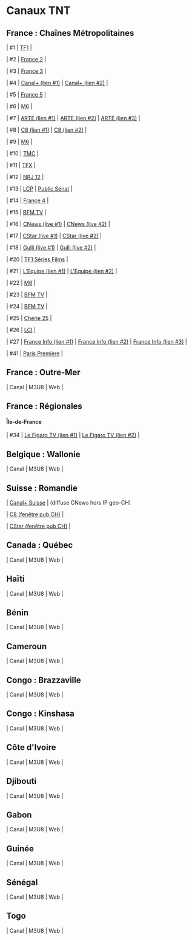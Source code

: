 # Canaux TNT

## France : Chaînes Métropolitaines

| #1 | [TF1](https://www.tf1.fr/tf1/direct) |

| #2 | [France 2](https://www.france.tv/france-2/direct.html) |

| #3 | [France 3](https://www.france.tv/france-3/direct.html) |

| #4 | [Canal+ (lien #1)](https://www.canalplus.com/live/?channel=601) | [Canal+ (lien #2)](https://www.dailymotion.com/video/x5gv6be) | 

| #5 | [France 5](https://www.france.tv/france-5/direct.html) |

| #6 | [M6](https://www.m6.fr/m6/direct) |

| #7 | [ARTE (lien #1)](https://www.arte.tv/fr/direct/) | [ARTE (lien #2)](https://www.france.tv/arte/direct.html) | [ARTE (lien #3)](https://www.tf1.fr/arte/direct) |

| #8 | [C8 (lien #1)](https://www.canalplus.com/live/?channel=450) | [C8 (lien #2)](https://www.dailymotion.com/video/x5gv5rr) | 

| #9 | [M6](https://www.m6.fr/w9/direct) |

| #10 | [TMC](https://www.tf1.fr/tmc/direct) |

| #11 | [TFX](https://www.tf1.fr/tfx/direct) |

| #12 | [NRJ 12](https://www.nrj-play.fr/nrj12/direct) |

| #13 | [LCP](https://www.dailymotion.com/video/xgepjr) | [Public Sénat](https://www.dailymotion.com/video/xkxbzc) |

| #14 | [France 4](https://www.france.tv/france-4/direct.html) |

| #15 | [BFM TV](https://www.rmcbfmplay.com/direct-tv/bfm-tv) |

| #16 | [CNews (live #1)](https://www.canalplus.com/live/?channel=480) | [CNews (live #2)](https://www.dailymotion.com/video/x3b68jn) |

| #17 | [CStar (live #1)](https://www.canalplus.com/live/?channel=513) | [CStar (live #2)](https://www.dailymotion.com/video/x5gv5v0) |

| #18 | [Gulli (live #1)](https://replay.gulli.fr/Direct) | [Gulli (live #2)](https://www.m6.fr/m6/direct) |

| #20 | [TF1 Séries Films](https://www.tf1.fr/tf1-series-films/direct) |

| #21 | [L'Equipe (lien #1)](https://www.dailymotion.com/video/x2lefik) | [L'Equipe (lien #2)](https://www.tf1.fr/l-equipe/direct) |

| #22 | [M6](https://www.m6.fr/6ter/direct) |

| #23 | [BFM TV](https://www.rmcbfmplay.com/direct-tv/rmc-story) |

| #24 | [BFM TV](https://www.rmcbfmplay.com/direct-tv/rmc-decouverte) |

| #25 | [Chérie 25](https://www.nrj-play.fr/cherie25/direct) |

| #26 | [LCI](https://www.tf1.fr/lci/direct) |

| #27 | [France Info (lien #1)](https://www.france.tv/franceinfo/direct.html) | [France Info (lien #2)](https://www.dailymotion.com/video/x4rdeu6) | [France Info (lien #3)](https://www.youtube.com/watch?v=Z-Nwo-ypKtM) |

| #41 | [Paris Première](https://www.m6.fr/pp/direct) |

## France : Outre-Mer

| Canal | M3U8 | Web |



## France : Régionales

#### Île-de-France
| #34 | [Le Figaro TV (lien #1)](https://video.lefigaro.fr/) | [Le Figaro TV (lien #2)](https://www.tf1.fr/le-figaro/direct) |



## Belgique : Wallonie

| Canal | M3U8 | Web |


## Suisse : Romandie

| [Canal+ Suisse](https://www.canalplus.com/ch/live/?channel=702) | (diffuse CNews hors IP geo-CH)

| [C8 (fenêtre pub CH)](https://www.canalplus.com/ch/live/?channel=831) |

| [CStar (fenêtre pub CH)](https://www.canalplus.com/ch/live/?channel=832) |

## Canada : Québec

| Canal | M3U8 | Web |


## Haïti

| Canal | M3U8 | Web |


## Bénin

| Canal | M3U8 | Web |


## Cameroun

| Canal | M3U8 | Web |


## Congo : Brazzaville

| Canal | M3U8 | Web |


## Congo : Kinshasa

| Canal | M3U8 | Web |


## Côte d'Ivoire

| Canal | M3U8 | Web |


## Djibouti

| Canal | M3U8 | Web |


## Gabon

| Canal | M3U8 | Web |



## Guinée

| Canal | M3U8 | Web |


## Sénégal

| Canal | M3U8 | Web |


## Togo

| Canal | M3U8 | Web |
